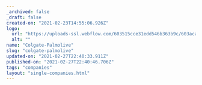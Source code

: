 ```yaml
---
_archived: false
_draft: false
created-on: "2021-02-23T14:55:06.926Z"
logo:
  url: "https://uploads-ssl.webflow.com/603515cce31edd546b363b9c/603aca5f9da7347f7ae48bd5_colgatepalmolive.png"
  alt: ""
name: "Colgate-Palmolive"
slug: "colgate-palmolive"
updated-on: "2021-02-27T22:40:33.911Z"
published-on: "2021-02-27T22:40:46.706Z"
tags: "companies"
layout: "single-companies.html"
---
```



